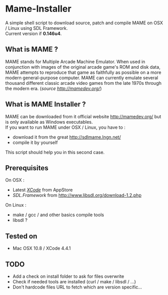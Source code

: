 # Mame-Installer

A simple shell script to download source, patch and compile MAME on OSX / Linux using SDL Framework.  
Current version if __0.146u4__.

## What is MAME ?

MAME stands for Multiple Arcade Machine Emulator. When used in conjunction with images of the original arcade game's ROM and disk data, MAME attempts to reproduce that game as faithfully as possible on a more modern general-purpose computer. MAME can currently emulate several thousand different classic arcade video games from the late 1970s through the modern era.
(_source <http://mamedev.org/>_)

## What is MAME Installer ?

MAME can be downloaded from it official website <http://mamedev.org/> but is only available as Windows executables.  
If you want to run MAME under OSX / Linux, you have to :

* download it from the great <http://sdlmame.lngn.net/>
* compile it by yourself

This script should help you in this second case.

## Prerequisites

On OSX :

* Latest [_XCode_](http://itunes.apple.com/fr/app/xcode/id497799835?mt=12) from AppStore
* _SDL.Framework_ from <http://www.libsdl.org/download-1.2.php>

On Linux :

* make / gcc / and other basics compile tools
* libsdl ?

## Tested on 

* Mac OSX 10.8 / XCode 4.4.1

## TODO

* Add a check on install folder to ask for files overwrite
* Check if needed tools are installed (curl / make / libsdl / ...)
* Don't hardcode files URL to fetch which are version specific...
